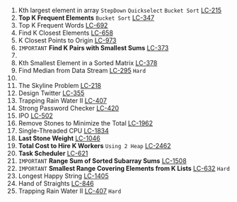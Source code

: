

1. Kth largest element in array `StepDown` `Quickselect` `Bucket Sort` [LC-215](https://leetcode.com/problems/kth-largest-element-in-an-array/)
2. **Top K Frequent Elements** `Bucket Sort` [LC-347](https://leetcode.com/problems/top-k-frequent-elements/)
3. Top K Frequent Words [LC-692](https://leetcode.com/problems/top-k-frequent-words/)
4. Find K Closest Elements [LC-658](https://leetcode.com/problems/find-k-closest-elements/)
5. K Closest Points to Origin [LC-973](https://leetcode.com/problems/k-closest-points-to-origin/)
6. `IMPORTANT` **Find K Pairs with Smallest Sums** [LC-373](https://leetcode.com/problems/find-k-pairs-with-smallest-sums/)
7.
8. Kth Smallest Element in a Sorted Matrix [LC-378](https://leetcode.com/problems/kth-smallest-element-in-a-sorted-matrix/)
9. Find Median from Data Stream [LC-295](https://leetcode.com/problems/find-median-from-data-stream) `Hard`
10.
11. The Skyline Problem [LC-218](https://leetcode.com/problems/the-skyline-problem/)
12. Design Twitter [LC-355](https://leetcode.com/problems/design-twitter/)
13. Trapping Rain Water II [LC-407](https://leetcode.com/problems/trapping-rain-water-ii/)
14. Strong Password Checker [LC-420](https://leetcode.com/problems/strong-password-checker)
15. IPO [LC-502](https://leetcode.com/problems/ipo/)
16. Remove Stones to Minimize the Total [LC-1962](https://leetcode.com/problems/remove-stones-to-minimize-the-total/)
17. Single-Threaded CPU [LC-1834](https://leetcode.com/problems/single-threaded-cpu/)
18. **Last Stone Weight** [LC-1046](https://leetcode.com/problems/last-stone-weight/)
19. **Total Cost to Hire K Workers** `Using 2 Heap` [LC-2462](https://leetcode.com/problems/total-cost-to-hire-k-workers/)
20. **Task Scheduler** [LC-621](https://leetcode.com/problems/task-scheduler/)
21. `IMPORTANT` **Range Sum of Sorted Subarray Sums** [LC-1508](https://leetcode.com/problems/range-sum-of-sorted-subarray-sums/)
22. `IMPORTANT` **Smallest Range Covering Elements from K Lists** [LC-632](https://leetcode.com/problems/smallest-range-covering-elements-from-k-lists/) `Hard`
23. Longest Happy String [LC-1405](https://leetcode.com/problems/longest-happy-string/)
24. Hand of Straights [LC-846](https://leetcode.com/problems/hand-of-straights/)
25. Trapping Rain Water II [LC-407](https://leetcode.com/problems/trapping-rain-water-ii/) `Hard`